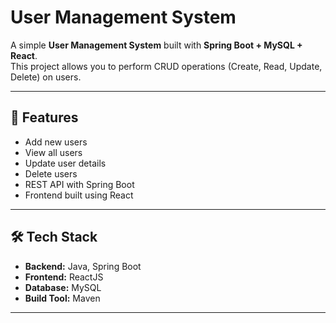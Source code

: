 # User Management System

A simple **User Management System** built with **Spring Boot + MySQL + React**.  
This project allows you to perform CRUD operations (Create, Read, Update, Delete) on users.

---

## 🚀 Features
- Add new users  
- View all users  
- Update user details  
- Delete users  
- REST API with Spring Boot  
- Frontend built using React  

---

## 🛠️ Tech Stack
- **Backend:** Java, Spring Boot  
- **Frontend:** ReactJS  
- **Database:** MySQL  
- **Build Tool:** Maven  

---

